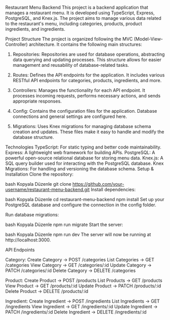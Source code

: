 Restaurant Menu Backend
This project is a backend application that manages a restaurant menu. It is developed using TypeScript, Express, PostgreSQL, and Knex.js. The project aims to manage various data related to the restaurant's menu, including categories, products, product ingredients, and ingredients.

Project Structure
The project is organized following the MVC (Model-View-Controller) architecture. It contains the following main structures:

1. Repositories:
Repositories are used for database operations, abstracting data querying and updating processes. This structure allows for easier management and reusability of database-related tasks.

2. Routes:
Defines the API endpoints for the application. It includes various RESTful API endpoints for categories, products, ingredients, and more.

3. Controllers:
Manages the functionality for each API endpoint. It processes incoming requests, performs necessary actions, and sends appropriate responses.

4. Config:
Contains the configuration files for the application. Database connections and general settings are configured here.

5. Migrations:
Uses Knex migrations for managing database schema creation and updates. These files make it easy to handle and modify the database structure.

Technologies
TypeScript: For static typing and better code maintainability.
Express: A lightweight web framework for building APIs.
PostgreSQL: A powerful open-source relational database for storing menu data.
Knex.js: A SQL query builder used for interacting with the PostgreSQL database.
Knex Migrations: For handling and versioning the database schema.
Setup & Installation
Clone the repository:

bash
Kopyala
Düzenle
git clone https://github.com/your-username/restaurant-menu-backend.git
Install dependencies:

bash
Kopyala
Düzenle
cd restaurant-menu-backend
npm install
Set up your PostgreSQL database and configure the connection in the config folder.

Run database migrations:

bash
Kopyala
Düzenle
npm run migrate
Start the server:

bash
Kopyala
Düzenle
npm run dev
The server will now be running at http://localhost:3000.

API Endpoints

Category:
Create Category → POST /categories
List Categories → GET /categories
View Category → GET /categories/:id
Update Category → PATCH /categories/:id
Delete Category → DELETE /categories


Product:
Create Product → POST /products
List Products → GET /products
View Product → GET /products/:id
Update Product → PATCH /products/:id
Delete Product → DELETE /products/:id


Ingredient:
Create Ingredient → POST /ingredients
List Ingredients → GET /ingredients
View Ingredient → GET /ingredients/:id
Update Ingredient → PATCH /ingredients/:id
Delete Ingredient → DELETE /ingredients/:id
